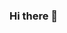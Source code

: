 ### Hi there 👋

<!--
**Pedro44Ro/Pedro44Ro** is a ✨ _special_ ✨ repository because its `README.md` (this file) appears on your GitHub profile.

<div>
  <a href="https://github.com/MTSmalow" >
  <img height="180em" src="https://github-readme-stats.vercel.app/api?username=Pedro44Ro&show_icons=true&theme=tokyonight&include_all_commits=true&count_private=true"/>
  <img height="180em" src="https://github-readme-stats.vercel.app/api/top-langs/?username=Pedro44Ro&layout=compact&langs_count=7&theme=tokyonight"/>
</div>
  
